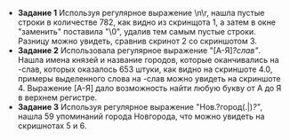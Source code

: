 * **Задание 1**
Используя регулярное выражение \n\r, нашла пустые строки в количестве 782, как видно из скринщота 1, а затем в окне "заменить" поставила "\0", удалив тем самым пустые строки. Разницу можно увидеть, сравнив скринот 2 со скриншотом 3.
* **Задание 2**
Использовала регулярное выражение "[А-Я]*?слав"*. Нашла имена князей и название городов, которые оканчивались на -слав, которых оказалось 653 штуки, как видно на скриншоте 4.0, примеры выделенного слова на -слав можно увидеть на скриншоте 4. Выражение [А-Я] дало возможность найти любую букву от А до Я в верхнем регистре.
* **Задание 3**
Используя регулярное выражение "Нов.?город(.|)*?"*, нашла 59 упоминаний города Новгорода, что можно увидеть на скришнотах 5 и 6.
